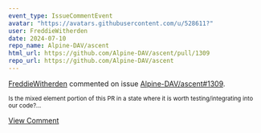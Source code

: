 ```yaml
---
event_type: IssueCommentEvent
avatar: "https://avatars.githubusercontent.com/u/528611?"
user: FreddieWitherden
date: 2024-07-10
repo_name: Alpine-DAV/ascent
html_url: https://github.com/Alpine-DAV/ascent/pull/1309
repo_url: https://github.com/Alpine-DAV/ascent
---
```


<a href='https://github.com/FreddieWitherden' target='_blank'>FreddieWitherden</a> commented on issue <a href='https://github.com/Alpine-DAV/ascent/pull/1309' target='_blank'>Alpine-DAV/ascent#1309</a>.

<small>Is the mixed element portion of this PR in a state where it is worth testing/integrating into our code?...</small>

<a href='https://github.com/Alpine-DAV/ascent/pull/1309' target='_blank'>View Comment</a>